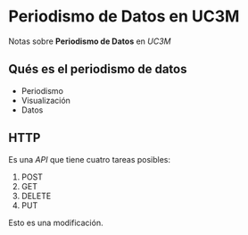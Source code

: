 # Periodismo de Datos en UC3M

Notas sobre **Periodismo de Datos** en *UC3M*

## Qués es el periodismo de datos
- Periodismo
- Visualización
- Datos

## HTTP
Es una _API_ que tiene cuatro tareas posibles:
1. POST
2. GET
3. DELETE
4. PUT

Esto es una modificación.
